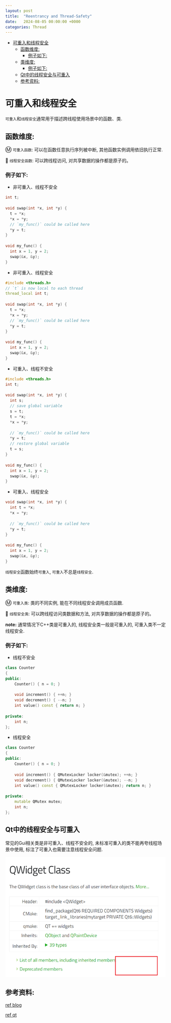 ```yaml
---
layout: post
title:  "Reentrancy and Thread-Safety"
date:   2024-08-05 00:00:00 +0000
categories: Thread 
---
```

- [可重入和线程安全](#可重入和线程安全)
  - [函数维度:](#函数维度)
    - [例子如下:](#例子如下)
  - [类维度:](#类维度)
    - [例子如下:](#例子如下-1)
  - [Qt中的线程安全与可重入](#qt中的线程安全与可重入)
  - [参考资料:](#参考资料)

# 可重入和线程安全

`可重入`和`线程安全`通常用于描述跨线程使用场景中的函数、类.

## 函数维度:

Ⓜ️️ `可重入函数`: 可以在函数任意执行序列被中断, 其他函数实例调用依旧执行正常.

🧵 `线程安全函数`: 可以跨线程访问, 对共享数据的操作都是原子的。

### 例子如下:

- 非可重入、线程不安全
  
```c++
int t;

void swap(int *x, int *y) {
  t = *x;
  *x = *y;
  // `my_func()` could be called here
  *y = t;
}

void my_func() {
  int x = 1, y = 2;
  swap(&x, &y);
}
```
- 非可重入、线程安全
  
```c++
#include <threads.h>
// `t` is now local to each thread
thread_local int t;

void swap(int *x, int *y) {
  t = *x;
  *x = *y;
  // `my_func()` could be called here
  *y = t;
}

void my_func() {
  int x = 1, y = 2;
  swap(&x, &y);
}
```
- 可重入、线程不安全
  
```c++
#include <threads.h>
int t;

void swap(int *x, int *y) {
  int s;
  // save global variable
  s = t;
  t = *x;
  *x = *y;

  // `my_func()` could be called here
  *y = t;
  // restore global variable
  t = s;
}

void my_func() {
  int x = 1, y = 2;
  swap(&x, &y);
}
```
- 可重入、线程安全
  
```c++
void swap(int *x, int *y) {
  int t = *x;
  *x = *y;

  // `my_func()` could be called here
  *y = t;
}

void my_func() {
  int x = 1, y = 2;
  swap(&x, &y);
}
```
`线程安全`函数始终`可重入`, `可重入`不总是`线程安全`.

## 类维度:

Ⓜ️️ `可重入类`: 类的不同实例, 能在不同线程安全调用成员函数.

🧵 `线程安全类`: 可以跨线程访问类数据和方法, 对共享数据的操作都是原子的。

**note:** 通常情况下C++类是可重入的, 线程安全类一般是可重入的, 可重入类不一定线程安全.

### 例子如下: 

- 线程不安全
  
```c++
class Counter
{
public:
    Counter() { n = 0; }

    void increment() { ++n; }
    void decrement() { --n; }
    int value() const { return n; }

private:
    int n;
};
```

- 线程安全
  
```c++
class Counter
{
public:
    Counter() { n = 0; }

    void increment() { QMutexLocker locker(&mutex); ++n; }
    void decrement() { QMutexLocker locker(&mutex); --n; }
    int value() const { QMutexLocker locker(&mutex); return n; }

private:
    mutable QMutex mutex;
    int n;
};
```

## Qt中的线程安全与可重入

常见的Gui相关类是非可重入、线程不安全的, 未标准可重入的类不能再夸线程场景中使用, 标注了可重入也需要注意线程安全问题.

![Image](/assets/images/ReentrancyAndThread-Safety/image.png)

<!-- ![alt text](image.png)
![alt text](image-1.png) -->

## 参考资料:

[ref blog](https://deadbeef.me/2017/09/reentrant-threadsafe)

[ref qt](https://doc.qt.io/qt-5/threads-reentrancy.html)